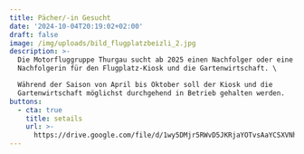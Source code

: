 ```yaml
---
title: Pächer/-in Gesucht
date: '2024-10-04T20:19:02+02:00'
draft: false
image: /img/uploads/bild_flugplatzbeizli_2.jpg
description: >-
  Die Motorfluggruppe Thurgau sucht ab 2025 einen Nachfolger oder eine
  Nachfolgerin für den Flugplatz-Kiosk und die Gartenwirtschaft. \

  Während der Saison von April bis Oktober soll der Kiosk und die
  Gartenwirtschaft möglichst durchgehend in Betrieb gehalten werden.
buttons:
  - cta: true
    title: setails
    url: >-
      https://drive.google.com/file/d/1wy5DMjr5RWvD5JKRjaYOTvsAaYCSXVNh/view?usp=sharing
---
```


